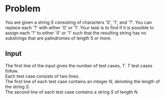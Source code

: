 # Problem

You are given a string $S$ consisting of characters '0', '1', and '?'. You can replace each '?' with either '0' or '1'. Your task is to find if it is possible to assign each '?' to either '0' or '1' such that the resulting string has no substrings that are palindromes of length 5 or more.

## Input

The first line of the input gives the number of test cases, $T$. $T$ test cases follow.  
Each test case consists of two lines.  
The first line of each test case contains an integer $N$, denoting the length of the string $S$.  
The second line of each test case contains a string $S$ of length $N$.

